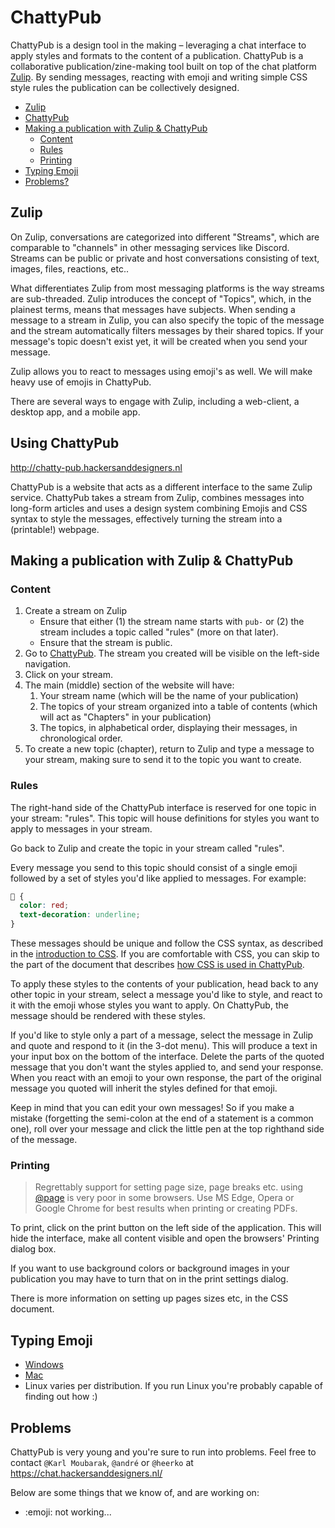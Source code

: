# ChattyPub

ChattyPub is a design tool in the making – leveraging a chat interface to apply styles and formats to the content of a publication. ChattyPub is a collaborative publication/zine-making tool built on top of the chat platform [Zulip](https://chat.hackersanddesigners.nl). By sending messages, reacting with emoji and writing simple CSS style rules the publication can be collectively designed.

- [Zulip](#zulip)
- [ChattyPub](#using-chattypub)
- [Making a publication with Zulip & ChattyPub](#content)
  - [Content](#content)
  - [Rules](#rules)
  - [Printing](#printing)
- [Typing Emoji](#typing-emoji)
- [Problems?](#problems)

## Zulip

On Zulip, conversations are categorized into different "Streams", which are comparable to "channels" in other messaging services like Discord. Streams can be public or private and host conversations consisting of text, images, files, reactions, etc..

What differentiates Zulip from most messaging platforms is the way streams are sub-threaded. Zulip introduces the concept of "Topics", which, in the plainest terms, means that messages have subjects. When sending a message to a stream in Zulip, you can also specify the topic of the message and the stream automatically filters messages by their shared topics. If your message's topic doesn't exist yet, it will be created when you send your message.

Zulip allows you to react to messages using emoji's as well. We will make heavy use of emojis in ChattyPub.

There are several ways to engage with Zulip, including a web-client, a desktop app, and a mobile app.

## Using ChattyPub

http://chatty-pub.hackersanddesigners.nl

ChattyPub is a website that acts as a different interface to the same Zulip service. ChattyPub takes a stream from Zulip, combines messages into long-form articles and uses a design system combining Emojis and CSS syntax to style the messages, effectively turning the stream into a (printable!) webpage.

## Making a publication with Zulip & ChattyPub

### Content

1. Create a stream on Zulip
   - Ensure that either (1) the stream name starts with `pub-` or (2) the stream includes a topic called "rules" (more on that later).
   - Ensure that the stream is public.
2. Go to [ChattyPub](https://chatty-pub.hackersanddesigners.nl). The stream you created will be visible on the left-side navigation.
3. Click on your stream.
4. The main (middle) section of the website will have:
   1. Your stream name (which will be the name of your publication)
   2. The topics of your stream organized into a table of contents (which will act as "Chapters" in your publication)
   3. The topics, in alphabetical order, displaying their messages, in chronological order.
5. To create a new topic (chapter), return to Zulip and type a message to your stream, making sure to send it to the topic you want to create.

### Rules

The right-hand side of the ChattyPub interface is reserved for one topic in your stream: "rules". This topic will house definitions for styles you want to apply to messages in your stream.

Go back to Zulip and create the topic in your stream called "rules".

Every message you send to this topic should consist of a single emoji followed by a set of styles you'd like applied to messages. For example:

```CSS
🍓 {
  color: red;
  text-decoration: underline;
}
```

These messages should be unique and follow the CSS syntax, as described in the [introduction to CSS](/docs/CSS). If you are comfortable with CSS, you can skip to the part of the document that describes [how CSS is used in ChattyPub](/docs/CSS#css-in-chattypub).

To apply these styles to the contents of your publication, head back to any other topic in your stream, select a message you'd like to style, and react to it with the emoji whose styles you want to apply. On ChattyPub, the message should be rendered with these styles.

If you'd like to style only a part of a message, select the message in Zulip and quote and respond to it (in the 3-dot menu). This will produce a text in your input box on the bottom of the interface. Delete the parts of the quoted message that you don't want the styles applied to, and send your response. When you react with an emoji to your own response, the part of the original message you quoted will inherit the styles defined for that emoji.

Keep in mind that you can edit your own messages! So if you make a mistake (forgetting the semi-colon at the end of a statement is a common one), roll over your message and click the little pen at the top righthand side of the message.

### Printing

> Regrettably support for setting page size, page breaks etc. using [@page](https://caniuse.com/css-paged-media) is very poor in some browsers. Use MS Edge, Opera or Google Chrome for best results when printing or creating PDFs.

To print, click on the print button on the left side of the application. This will hide the interface, make all content visible and open the browsers' Printing dialog box.

If you want to use background colors or background images in your publication you may have to turn that on in the print settings dialog.

There is more information on setting up pages sizes etc, in the CSS document.

## Typing Emoji

- [Windows](https://support.microsoft.com/en-us/windows/windows-10-keyboard-tips-and-tricks-588e0b72-0fff-6d3f-aeee-6e5116097942)
- [Mac](https://www.howtogeek.com/684025/how-to-type-emoji-on-your-mac-with-a-keyboard-shortcut/)
- Linux varies per distribution. If you run Linux you're probably capable of finding out how :)

## Problems

ChattyPub is very young and you're sure to run into problems. Feel free to contact `@Karl Moubarak`, `@andré` or `@heerko` at https://chat.hackersanddesigners.nl/

Below are some things that we know of, and are working on:

- :emoji: not working...
